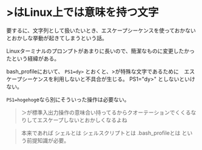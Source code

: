 # >はLinux上では意味を持つ文字

要するに、文字列として扱いたいとき、エスケープシーケンスを使っておかないとおかしな挙動が起きてしまうという話。  

Linuxターミナルのプロンプトがあまりに長いので、簡潔なものに変更したかったという経緯がある。

bash_profileにおいて、
`PS1=dy>`
とおくと、>が特殊な文字であるために　エスケープシーケンスを利用しないと不具合が生じる。
PS1="dy>"
としないといけない。

`PS1=hogehog`eなら別にそういった操作は必要ない。


> ＞が標準入出力操作の意味合い持ってるからクオーテーションでくくるなりしてエスケープしないとおかしくなるよね


> 本来であれば
> シェルとは
> シェルスクリプトとは
> .bash_profileとは
> という前提知識が必要。
